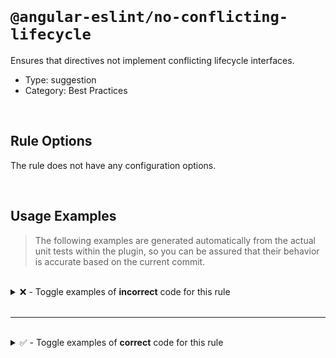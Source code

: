 <!--

  DO NOT EDIT.

  This markdown file was autogenerated using a mixture of the following files as the source of truth for its data:
  - ../../src/rules/no-conflicting-lifecycle.ts
  - ../../tests/rules/no-conflicting-lifecycle/cases.ts

  In order to update this file, it is therefore those files which need to be updated, as well as potentially the generator script:
  - ../../../../tools/scripts/generate-rule-docs.ts

-->

<br>

# `@angular-eslint/no-conflicting-lifecycle`

Ensures that directives not implement conflicting lifecycle interfaces.

- Type: suggestion
- Category: Best Practices

<br>

## Rule Options

The rule does not have any configuration options.

<br>

## Usage Examples

> The following examples are generated automatically from the actual unit tests within the plugin, so you can be assured that their behavior is accurate based on the current commit.

<br>

<details>
<summary>❌ - Toggle examples of <strong>incorrect</strong> code for this rule</summary>

<br>

#### Default Config

```json
{
  "rules": {
    "@angular-eslint/no-conflicting-lifecycle": [
      "error"
    ]
  }
}
```

<br>

#### ❌ Invalid Code

```ts
class Test implements DoCheck, OnChanges, run {
                      ~~~~~~~  ~~~~~~~~~
  test() {}
  test1() {}
}
```

<br>

---

<br>

#### Default Config

```json
{
  "rules": {
    "@angular-eslint/no-conflicting-lifecycle": [
      "error"
    ]
  }
}
```

<br>

#### ❌ Invalid Code

```ts
class Test implements DoCheck, OnChanges {
                      ~~~~~~~  ~~~~~~~~~
  ngDoCheck() {}
  ~~~~~~~~~~~~~~
  ngOnChanges() {}
  ~~~~~~~~~~~~~~~~
}
```

<br>

---

<br>

#### Default Config

```json
{
  "rules": {
    "@angular-eslint/no-conflicting-lifecycle": [
      "error"
    ]
  }
}
```

<br>

#### ❌ Invalid Code

```ts
class Test {
  ngDoCheck() {}
  ~~~~~~~~~~~~~~
  ngOnChanges() {}
  ~~~~~~~~~~~~~~~~
}
```

</details>

<br>

---

<br>

<details>
<summary>✅ - Toggle examples of <strong>correct</strong> code for this rule</summary>

<br>

#### Default Config

```json
{
  "rules": {
    "@angular-eslint/no-conflicting-lifecycle": [
      "error"
    ]
  }
}
```

<br>

#### ✅ Valid Code

```ts
class Test implements DoCheck {}
```

<br>

---

<br>

#### Default Config

```json
{
  "rules": {
    "@angular-eslint/no-conflicting-lifecycle": [
      "error"
    ]
  }
}
```

<br>

#### ✅ Valid Code

```ts
class Test {
  ngDoCheck() {}
}
```

<br>

---

<br>

#### Default Config

```json
{
  "rules": {
    "@angular-eslint/no-conflicting-lifecycle": [
      "error"
    ]
  }
}
```

<br>

#### ✅ Valid Code

```ts
class Test implements DoCheck {
  ngDoCheck() {}
}
```

<br>

---

<br>

#### Default Config

```json
{
  "rules": {
    "@angular-eslint/no-conflicting-lifecycle": [
      "error"
    ]
  }
}
```

<br>

#### ✅ Valid Code

```ts
class Test implements OnChanges {}
```

<br>

---

<br>

#### Default Config

```json
{
  "rules": {
    "@angular-eslint/no-conflicting-lifecycle": [
      "error"
    ]
  }
}
```

<br>

#### ✅ Valid Code

```ts
class Test {
  ngOnChanges() {}
}
```

<br>

---

<br>

#### Default Config

```json
{
  "rules": {
    "@angular-eslint/no-conflicting-lifecycle": [
      "error"
    ]
  }
}
```

<br>

#### ✅ Valid Code

```ts
class Test implements OnChanges {
  ngOnChanges() {}
}
```

</details>

<br>
